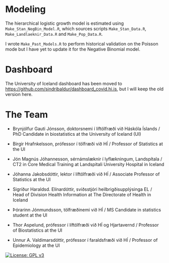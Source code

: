 # Modeling

The hierarchical logistic growth model is estimated using `Make_Stan_NegBin_Model.R`, which sources scripts `Make_Stan_Data.R`, `Make_Landlaeknir_Data.R` and `Make_Pop_Data.R`. 

I wrote `Make_Past_Models.R` to perform historical validation on the Poisson mode but I have yet to update it for the Negative Binomial model.

# Dashboard

The University of Iceland dashboard has been moved to https://github.com/sindribaldur/dashboard_covid.hi.is, but I will keep the old version here.

# The Team

* Brynjólfur Gauti Jónsson, doktorsnemi í líftölfræði við Háskóla Íslands / PhD Candidate in biostatistics at the University of Iceland (UI)

* Birgir Hrafnkelsson, prófessor í tölfræði við HÍ / Professor of Statistics at the UI

* Jón Magnús Jóhannesson, sérnámslæknir í lyflækningum, Landspítala / CT2 in Core Medical Training at Landspitali University Hospital in Iceland

* Jóhanna Jakobsdóttir, lektor í líftölfræði við HÍ / Associate Professor of Statistics at the UI

* Sigríður Haraldsd. Elínardóttir,  sviðsstjóri heilbrigðisupplýsinga EL / Head of Division Health Information at The Directorate of Health in Iceland

* Þórarinn Jónmundsson, tölfræðinemi við HÍ / MS Candidate in statistics student at the UI

* Thor Aspelund, prófessor í líftölfræði við HÍ og Hjartavernd / Professor of Biostatistics at the UI

* Unnur A. Valdimarsdóttir, prófessor í faraldsfræði við HÍ / Professor of Epidemiology at the UI

[![License: GPL v3](https://img.shields.io/badge/License-GPLv3-blue.svg)](https://www.gnu.org/licenses/gpl-3.0)